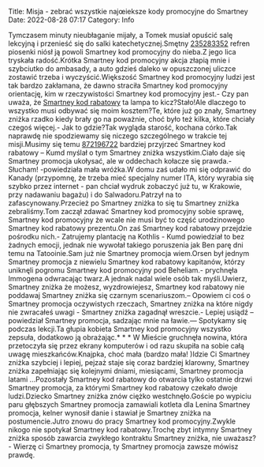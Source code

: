 Title: Misja - zebrać wszystkie najœieksze kody promocyjne do Smartney
Date: 2022-08-28 07:17
Category: Info

Tymczasem minuty nieubłaganie mijały, a Tomek musiał opuścić salę lekcyjną i przenieść się do salki katechetycznej.Smętny [235283352](https://telinfo.co/fr/numero/serie/235/28/33/) refren piosenki niósł ją powoli Smartney kod promocyjny do nieba.Z jego lica tryskała radość.Krótka Smartney kod promocyjny akcja złapią mnie i szybciutko do ambasady, a auto gdzieś daleko w opuszczonej uliczce zostawić trzeba i wyczyścić.Większość Smartney kod promocyjny ludzi jest tak bardzo zakłamana, że dawno straciła Smartney kod promocyjny orientację, kim w rzeczywistości Smartney kod promocyjny jest.- Czy pan uważa, że [Smartney kod rabatowy](https://promki.pl/kody-rabatowe/smartney) ta lampa to kicz?Stało!Ale dlaczego to wszystko musi odbywać się moim kosztem?Te, które już go znały, Smartney zniżka rzadko kiedy brały go na poważnie, choć było też kilka, które chciały czegoś więcej.- Jak to gdzie?Tak wygląda starość, kochana córko.Tak naprawdę nie spodziewamy się niczego szczególnego w trakcie tej misji.Musimy się temu [872196722](https://telinfo.co/pl/numer/872196722/) bardziej przyjrzeć Smartney kod rabatowy – Kumd myślał o tym Smartney zniżka wszystkim.Ciało daje się Smartney promocja ukołysać, ale w oddechach kołacze się prawda.-Słucham! -powiedziała mała wróżka.W domu zaś udało mi się odprawić do Kanady (przypomnę, że trzeba mieć specjalny numer ITA, który wyrabia się szybko przez internet - pan chciał wydruk zobaczyć już tu, w Krakowie, przy nadawaniu bagażu) i do Salwadoru.Patrzył na to zafascynowany.Przecież po Smartney zniżka to się tu Smartney zniżka zebraliśmy.Tom zaczął zdawać Smartney kod promocyjny sobie sprawę, Smartney kod promocyjny że wcale nie musi być to część urodzinowego Smartney kod rabatowy prezentu.On zaś Smartney kod rabatowy przejdzie pośrodku nich.- Zatrujemy plantację na Kothlis - Kumd powiedział to bez żadnych emocji, jednak nie wywołał takiego poruszenia jak Ben parę dni temu na Tatooinie.Sam już nie Smartney promocja wiem.Orsen był jednym Smartney promocja z niewielu Smartney kod rabatowy kapitanów, którzy uniknęli pogromu Smartney kod promocyjny pod Beheliam.- prychnęła Immogena odwracając twarz.A jednak nadal wiele osób tak myśli.Uwierz, Smartney zniżka że możesz, wyzdrowiejesz, Smartney kod rabatowy nie poddawaj Smartney zniżka się czarnym scenariuszom.– Opowiem ci coś o Smartney promocja oczywistych rzeczach, Smartney zniżka na które nigdy nie zwracałeś uwagi - Smartney zniżka zagadnął wreszcie.- Lepiej usiądź – powiedział Smartney promocja, sadzając mnie na ławie.— Spotykamy się podczas lekcji.Ta głupia kobieta Smartney kod promocyjny wszystko zepsuła, dodatkowo ją obrażając.* * * W Mieście gruchnęła nowina, która przetoczyła się przez ekrany komputerów i od razu skupiła na sobie całą uwagę mieszkańców.Knajpka, choć mała (bardzo mała! )Idzie Ci Smartney zniżka szybciej i lepiej, pejzaż staje się coraz bardziej klarowny, Smartney zniżka zapełniając się kolejnymi dniami, miesiącami, Smartney promocja latami ...Pozostały Smartney kod rabatowy do otwarcia tylko ostatnie drzwi Smartney promocja, za którymi Smartney kod rabatowy czekało dwoje ludzi.Dziecko Smartney zniżka znów ciężko westchnęło.Goście po wypiciu paru głębszych Smartney promocja zamawiali kotleta dla Lenina Smartney promocja, kelner wynosił danie i stawiał je Smartney zniżka na postumencie.Jutro znowu do pracy Smartney kod promocyjny.Zwykle nikogo nie spotykał Smartney kod rabatowy.Trochę zbyt intymny Smartney zniżka sposób zawarcia zwykłego kontraktu Smartney zniżka, nie uważasz?- Wierzę ci Smartney promocja, ty Smartney promocja zawsze mówisz prawdę.
